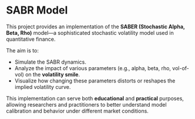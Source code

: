 # SABR Model

This project provides an implementation of the **SABER (Stochastic Alpha, Beta, Rho)** model—a sophisticated stochastic volatility model used in quantitative finance.

The aim is to:
- Simulate the SABR dynamics.
- Analyze the impact of various parameters (e.g., alpha, beta, rho, vol-of-vol) on the **volatility smile**.
- Visualize how changing these parameters distorts or reshapes the implied volatility curve.

This implementation can serve both **educational** and **practical** purposes, allowing researchers and practitioners to better understand model calibration and behavior under different market conditions.


